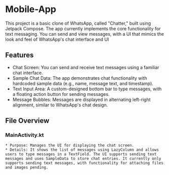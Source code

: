 # Mobile-App
This project is a basic clone of WhatsApp, called "Chatter," built using Jetpack Compose. The app currently implements the core functionality for text messaging. You can send and view messages, with a UI that mimics the look and feel of WhatsApp's chat interface and UI

## Features
* Chat Screen: You can send and receive text messages using a familiar chat interface.
* Sample Chat Data: The app demonstrates chat functionality with hardcoded sample data (e.g., name, message text, and timestamp).
* Text Input Area: A custom-designed bottom bar to type messages, with a floating action button for sending messages.
* Message Bubbles: Messages are displayed in alternating left-right alignment, similar to WhatsApp's chat design.

## File Overview
  ###  MainActivity.kt
    * Purpose: Manages the UI for displaying the chat screen.
    * Details: It shows the list of messages using LazyColumn and allows users to type messages in a TextField. The UI supports sending text messages and uses SampleData to store chat entries. It currently only supports sending text messages, with functionality for attaching files and images pending.
